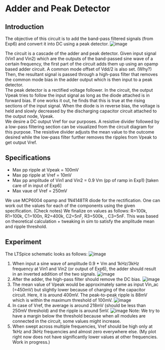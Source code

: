 # Adder and Peak Detector

## Introduction
The objective of this circuit is to add the band-pass filtered signals (from Exp6) and convert it into DC using a peak detector.
![image](https://github.com/user-attachments/assets/594401d7-761f-4512-be77-199536107a84)

The circuit is a cascade of the adder and peak detector. Given input signal (Vin1 and Vin2) which are the outputs of the band-passed sine wave of a certain frequency, the first part of the circuit adds them up using an opamp based adder circuit. A common mode offset of Vdd/2 is also set. (Why?)
Then, the resultant signal is passed through a high-pass filter that removes the common mode bias in the adder output which is then input to a peak detector.  
The peak detector is a rectified voltage follower. In the circuit, the output Vpeak tries to follow the input signal as long as the diode attached is in forward bias. If one works it out, he finds that this is true at the rising sections of the input signal. When the diode is in reverse bias, the voltage is held and slowly decreased by the discharging capacitor circuit attached to the output node, Vpeak.  
We desire a DC output Vref for our purposes. A resistive divider followed by a low-pass filtering section can be visualized from the circuit diagram for this purpose. The resistive divider adjusts the mean value to the outcome desired while the low-pass filter further removes the ripples from Vpeak to get output Vref.  

## Specifications
- Max pp ripple at Vpeak = 100mV
- Max pp ripple at Vref = 10mV
- Max pp amplitude of Vin1 and Vin2 = 0.9 Vm (pp of ramp in Exp1) [taken care of in input of Exp6]
- Max vaue of Vref = 250mV

We use MCP6004 opamp and 1N4148TR diode for the rectification.
One can work out the values for each of the components using the given specification. (Check notes)
We finalize on values as follows:
 R=100k, R1=100k, C1=100n, R2=400k, C2=5nF, R3=500k, , C3=5nF.
This was based on theoretical calculation + tweaking in sim to satisfy the amplitude mean and ripple threshold.

## Experiment
The LTSpice schematic looks as follows:
![image](https://github.com/user-attachments/assets/803c36af-e4bb-4ab8-81bc-c88309ba6d87)
1. When input a sine wave of amplitude 0.9 * Vm and 1kHz/3kHz frequency at Vin1 and Vin2 (or output of Exp6), the adder should result in an inverted addition of the two signals.
![image](https://github.com/user-attachments/assets/165a900f-a83e-449d-b5bc-11fdc3e9c04b)
2. After the adder, the high-pass filter should remove the DC bias.
![image](https://github.com/user-attachments/assets/06a2c889-bd8a-4888-b25e-0ed43b95021d)
3. The mean value of Vpeak would be approximately same as input Vin_ac (=450mV) but slightly lower because of charging of the capacitor circuit. Here, it is around 400mV. The peak-to-peak ripple is 88mV which is within the maximum threshold of 100mV.
![image](https://github.com/user-attachments/assets/3675690c-0579-420f-a393-2f57b51850a0)
4. In case of Vref, the average is around 218mV (should be less than 250mV threshold) and the ripple is around 5mV.
![image](https://github.com/user-attachments/assets/f9c94799-427e-42ff-a30c-c385431b458d)
Note: We try to have a margin below the threshold because when all modules are connected in the circuit, some values might increase.
5. When swept across multiple frequencies, Vref should be high only at 1kHz and 3kHz frequencies and almost zero everywhere else. (My plot right now does not have significantly lower values at other frequencies. Work in progress.)
